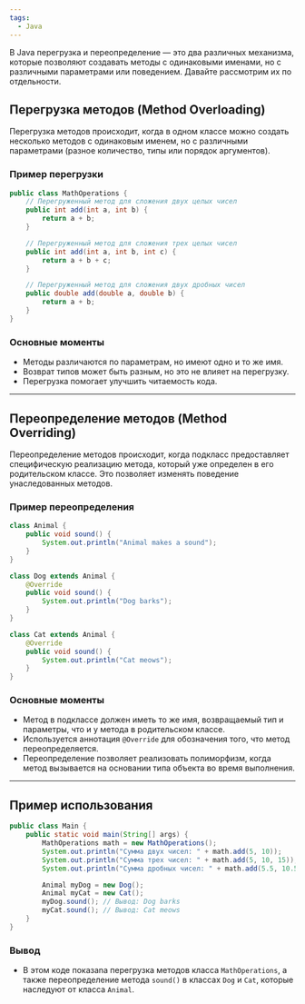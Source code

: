```yaml
---
tags:
  - Java
---
```

В Java перегрузка и переопределение — это два различных механизма, которые позволяют создавать методы с одинаковыми именами, но с различными параметрами или поведением. Давайте рассмотрим их по отдельности.

## Перегрузка методов (Method Overloading)

Перегрузка методов происходит, когда в одном классе можно создать несколько методов с одинаковым именем, но с различными параметрами (разное количество, типы или порядок аргументов).

### Пример перегрузки

```java
public class MathOperations {
    // Перегруженный метод для сложения двух целых чисел
    public int add(int a, int b) {
        return a + b;
    }

    // Перегруженный метод для сложения трех целых чисел
    public int add(int a, int b, int c) {
        return a + b + c;
    }

    // Перегруженный метод для сложения двух дробных чисел
    public double add(double a, double b) {
        return a + b;
    }
}
```

### Основные моменты
- Методы различаются по параметрам, но имеют одно и то же имя.
- Возврат типов может быть разным, но это не влияет на перегрузку.
- Перегрузка помогает улучшить читаемость кода.

---

## Переопределение методов (Method Overriding)

Переопределение методов происходит, когда подкласс предоставляет специфическую реализацию метода, который уже определен в его родительском классе. Это позволяет изменять поведение унаследованных методов.

### Пример переопределения

```java
class Animal {
    public void sound() {
        System.out.println("Animal makes a sound");
    }
}

class Dog extends Animal {
    @Override
    public void sound() {
        System.out.println("Dog barks");
    }
}

class Cat extends Animal {
    @Override
    public void sound() {
        System.out.println("Cat meows");
    }
}
```

### Основные моменты
- Метод в подклассе должен иметь то же имя, возвращаемый тип и параметры, что и у метода в родительском классе.
- Используется аннотация `@Override` для обозначения того, что метод переопределяется.
- Переопределение позволяет реализовать полиморфизм, когда метод вызывается на основании типа объекта во время выполнения.

---

## Пример использования

```java
public class Main {
    public static void main(String[] args) {
        MathOperations math = new MathOperations();
        System.out.println("Сумма двух чисел: " + math.add(5, 10));
        System.out.println("Сумма трех чисел: " + math.add(5, 10, 15));
        System.out.println("Сумма дробных чисел: " + math.add(5.5, 10.5));

        Animal myDog = new Dog();
        Animal myCat = new Cat();
        myDog.sound(); // Вывод: Dog barks
        myCat.sound(); // Вывод: Cat meows
    }
}
```

### Вывод
- В этом коде показana перегрузка методов класса `MathOperations`, а также переопределение метода `sound()` в классах `Dog` и `Cat`, которые наследуют от класса `Animal`.